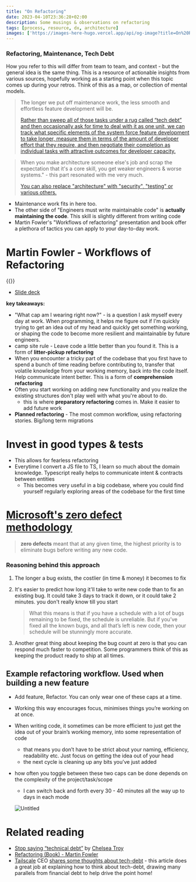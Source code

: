 ```yaml
---
title: "On Refactoring"
date: 2023-04-10T23:36:28+02:00
description: Some musings & observations on refactoring
tags: [process, resource, dx, architecture]
images: ['https://images-here-hugo.vercel.app/api/og-image?title=On%20Refactoring']
---
```


### Refactoring, Maintenance, Tech Debt

How you refer to this will differ from team to team, and context - but the general idea is the same thing. This is a resource of actionable insights from various sources, hopefully working as a starting point when this topic comes up during your retros. Think of this as a map, or collection of mental models.

> The longer we put off maintenance work, the less smooth and effortless feature development will be.
> 
> 
> [Rather than sweep all of those tasks under a rug called “tech debt” and then occasionally ask for time to deal with it as one unit, we can track what specific elements of the system force feature development to take longer, measure them in terms of the amount of developer effort that they require, and then negotiate their completion as individual tasks with attractive outcomes for developer capacity.](https://readwise.io/reader/shared/01gtfph72hmfn4y73wsbk4pr0k)
> 

> When you make architecture someone else's job and scrap the expectation that it's a core skill, you get weaker engineers & worse systems." - this part resonated with me very much.
> 
> 
> [You can also replace "architecture" with "security", "testing" or various others.](https://readwise.io/reader/shared/01gv4fga0fc1a1ks8e4skcbp0f)
> 
- Maintenance work fits in here too.
- The other side of "Engineers must write maintainable code" is **actually maintaining the code**. This skill is slightly different from writing code
- Martin Fowler's "Workflows of refactoring" presentation and book offer a plethora of tactics you can apply to your day-to-day work.

# Martin Fowler - Workflows of Refactoring

{{<youtube vqEg37e4Mkw>}}

- [Slide deck](https://www.martinfowler.com/articles/workflowsOfRefactoring/)

**key takeaways:**

- "What cap am I wearing right now?" - is a question I ask myself every day at work. When programming, it helps me figure out if I'm quickly trying to get an idea out of my head and quickly get something working, or shaping the code to become more resilient and maintainable by future engineers.
- camp site rule - Leave code a little better than you found it. This is a form of **litter-pickup refactoring**
- When you encounter a tricky part of the codebase that you first have to spend a bunch of time reading before contributing to, transfer that volatile knowledge from your working memory, back into the code itself. Help communicate intent better. This is a form of **comprehension refactoring**
- Often you start working on adding new functionality and you realize the existing structures don't play well with what you're about to do.
  - this is where **preparatory refactoring** comes in. Make it easier to add future work
- **Planned refactoring** - The most common workflow, using refactoring stories. Big/long term migrations

# Invest in good types & tests

- This allows for fearless refactoring
- Everytime I convert a JS file to TS, I learn so much about the domain knowledge. Typescript really helps to communicate intent & contracts between entities
    - This becomes very useful in a big codebase, where you could find yourself regularly exploring areas of the codebase for the first time

# [Microsoft's zero defect methodology](https://readwise.io/reader/shared/01gv5748ynxtnb274mmwa0500t)

> **zero defects** meant that at any given time, the highest priority is to eliminate bugs before writing any new code.
> 

### Reasoning behind this approach

1. The longer a bug exists, the costlier (in time & money) it becomes to fix
2. It's easier to predict how long it'll take to write new code than to fix an existing bug. It could take 3 days to track it down, or it could take 2 minutes. you don't really know till you start
    
    > What this means is that if you have a schedule with a lot of bugs remaining to be fixed, the schedule is unreliable. But if you’ve fixed all the known bugs, and all that’s left is new code, then your schedule will be stunningly more accurate.
    > 
3. Another great thing about keeping the bug count at zero is that you can respond much faster to competition. Some programmers think of this as keeping the product ready to ship at all times.

## Example refactoring workflow. Used when building a new feature

- Add feature, Refactor. You can only wear one of these caps at a time.
- Working this way encourages focus, minimises things you’re working on at once.
- When writing code, it sometimes can be more efficient to just get the idea out of your brain’s working memory, into some representation of code
    - that means you don’t have to be strict about your naming, efficiency, readability etc. Just focus on getting the idea out of your head
    - the next cycle is cleaning up any bits you’ve just added
- how often you toggle between these two caps can be done depends on the complexity of the project/task/scope
    - I can switch back and forth every 30 - 40 minutes all the way up to days in each mode
    
    ![Untitled](https://res.cloudinary.com/hokaspokas/image/upload/v1681162730/here-hugo/ref_n85xf4.jpg)
    

# Related reading

- [Stop saying “technical debt”](https://readwise.io/reader/shared/01gtfph72hmfn4y73wsbk4pr0k) by [Chelsea Troy](https://stackoverflow.blog/author/chelsea-troy/)
- [Refactoring (Book) - Martin Fowler](https://www.oreilly.com/library/view/refactoring-improving-the/9780134757681/)
- [Tailscale](https://tailscale.com/) CEO [shares some thoughts about tech-debt](https://apenwarr.ca/log/?m=202306) - this article does a great job at explaining how to think about tech-debt, drawing many parallels from financial debt to help drive the point home! 